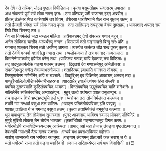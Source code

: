 

  
देव देवे गते तस्मिन् सोऽङ्गुष्ठाग्र निपीडिताम् ।कृत्वा वसुमतीम्राम संवत्सरम् उपासत  ॥   
अथ संवत्सरे पूर्णे सर्व लोक नमस् कृतः ।उमा पतिष्पशु पती राजानम् इदम् अब्रवीत्  ॥   
प्रीतस् तेऽहंनर श्रेष्ठ करिष्यामि तव प्रियम् ।शिरसा धारयिष्यामि शैल राज सुताम् अहम्  ॥   
ततो हैमवती ज्येष्ठा सर्व लोक नमस् कृता ।तदा सातिमहद् रूपंकृत्वा वेगंच दुह्सहम् ।आकाशाद् अपतद् राम शिवे शिव शिरस्य् उत  ॥   
नैव सा निर्गमंलेखे जटा मण्डल मोहिता ।तत्रैवाबभ्रमद् देवी संवत्सर गणान् बहून्  ॥   
अनेन तोषितश् चासीद् अत्यर्थंरघु नन्दन ।विससर्ज ततो गङ्गाम्हरो बिन्दु सरः प्रति  ॥   
गगनाच् शङ्कर शिरस् ततो धरणिम् आगता ।व्यसर्पत जलंतत्र तीव्र शब्द पुरस् कृतम्  ॥   
ततो देवर्षि गन्धर्वा यक्षाःसिद्ध गणास् तथा ।व्यलोकयन्त ते तत्र गगनाद् गाम्गताम्तदा  ॥   
विमानैर्नगराकारैर् हयैर्गज वरैस् तथा ।पारिप्लव गताश् चापि देवतास् तत्र विष्ठिताः  ॥   
तद् अद्भुततमंलोके गङ्गा पतनम् उत्तमम् ।दिदृक्षवो देव गणाःसमेयुर् अमितौजसः  ॥   
संपतद्भिःसुर गणैस् तेषाम्चाभरणौजसा ।शतादित्यम् इवाभाति गगनंगत तोयदम्  ॥   
शिम्शुमारोरग गणैर्मीनैर् अपि च चञ्चलैः ।विद्युद्भिर् इव विक्षिप्तैर् आकाशम् अभवत् तदा  ॥   
पाण्डुरैःसलिलोत्पीडैःकीर्यमाणैःसहस्रधा ।शारदाभ्रैर् इवाक्रीत्णंगगनंहंस संप्लवैः  ॥   
क्वचिद् द्रुततरंयाति कुटिलंक्वचिद् आयतम् ।विनतंक्वचिद् उद्धूतंक्वचिद् याति शनैःशनैः  ॥   
सलिलेनैव सलिलंक्वचिद् अभ्याहतंपुनः ।मुहुर् ऊर्ध्व पथंगत्वा पपात वसुधाम्पुनः  ॥   
तच् शङ्कर शिरो भ्रष्टंभ्रष्टंभूमि तले पुनः ।व्यरोचत तदा तोयंनिर्मलंगत कल्मषम्  ॥   
तत्रर्षि गण गन्धर्वा वसुधा तल वासिनः ।भवाङ्ग पतितंतोयंपवित्रम् इति पस्पृशुः  ॥   
शापात् प्रपतिता ये च गगनाद् वसुधा तलम् ।कृत्वा तत्राभिषेकंते बभूवुर्गत कल्मषाः  ॥   
धूप पापाःपुनस् तेन तोयेनाथ सुभास्वता ।पुनर् आकाशम् आविश्य स्वाम्ल् लोकान् प्रतिपेदिरे  ॥   
मुमुदे मुदितो लोकस् तेन तोयेन भास्वता ।कृताभिषेको गङ्गायाम्बभूव विगत क्लमः  ॥   
भगीरथोऽपि राजर्षिर्दिव्यंस्यन्दनम् आस्थितः ।प्रायाद् अग्रे महा तेजास् तंगङ्गा पृष्ठतोऽम्वगात्  ॥   
देवाःसर्षि गणाःसर्वे दैत्य दानव राक्षसाः ।गन्धर्व यक्ष प्रवराःसकिन्नर महोरगाः  ॥   
सर्वाश् चाप्सरसो राम भगीरथ रथानुगाः ।गङ्गाम् अंवगमन् प्रीताःसर्वे जल चराश् च ये  ॥   
यतो भगीरथो राजा ततो गङ्गा यशस्विनी ।जगाम सरिताम्श्रेष्ठा सर्व पाप विनाशिनी  ॥ (E)  
